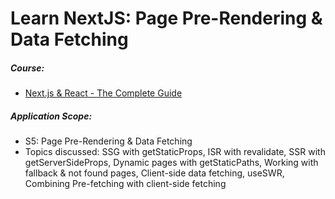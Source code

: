 # Learn NextJS: Page Pre-Rendering & Data Fetching

##### Course:

- [Next.js & React - The Complete Guide](https://www.udemy.com/course/nextjs-react-the-complete-guide)

##### Application Scope:

- S5: Page Pre-Rendering & Data Fetching
- Topics discussed: SSG with getStaticProps, ISR with revalidate, SSR with getServerSideProps, Dynamic pages with getStaticPaths, Working with fallback & not found pages, Client-side data fetching, useSWR, Combining Pre-fetching with client-side fetching

